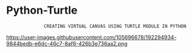 # Python-Turtle
                  CREATING VIRTUAL CANVAS USING TURTLE MODULE IN PYTHON
         
https://user-images.githubusercontent.com/105696678/192294934-9844bedb-e6dc-46c7-8af6-426b3e736aa2.png
